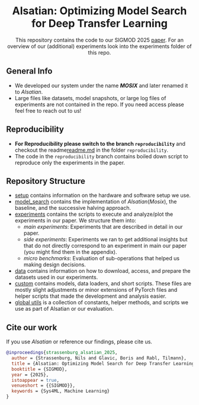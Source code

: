 <h1 align="center">Alsatian: Optimizing Model Search for Deep Transfer Learning</h1>
<p align="center">This repository contains the code to our SIGMOD 2025 <a href="https://hpi.de/oldsite/fileadmin/user_upload/fachgebiete/rabl/publications/2025/alsatian-double-column.pdf"> paper<a/>.
  For an overview of our (additional) experiments look into the experiments folder of this repo.<p/>

## General Info

- We developed our system under the name **_MOSIX_** and later renamed it to _Alsatian_.
- Large files like datasets, model snapshots, or large log files of experiments are not contained in the repo. If you
  need access please feel free to reach out to us!

## Reproducibility

- **For Reproducibility please switch to the branch `reproducibility`** and checkout the
  readme[readme.md](reproducibility/readme.md) in the folder `reproducibility`.
- The code in the `reproducibility` branch contains boiled down script to reproduce only the experiments in the paper.

## Repository Structure

- [setup](setup) contains information on the hardware and software setup we use.
- [model_search](model_search) contains the implementation of _Alsatian_(_Mosix_), the baseline, and the successive
  halving approach.
- [experiments](experiments) contains the scripts to execute and analyze/plot the experiments in our paper. We structure
  them into:
    - _main experiments_: Experiments that are described in detail in our paper.
    - _side experiments_: Experiments we ran to get additional insights but that do not directly correspond
      to an experiment in main our paper (you might find them in the appendix).
    - _micro benchmarks_: Evaluation of sub-operations that helped us making design decisions.
- [data](data) contains information on how to download, access, and prepare the datasets used in our experiments.
- [custom](custom) contains models, data loaders, and short scripts. These files are mostly slight adjustments
  or minor extensions of PyTorch files and helper scripts that made the development and analysis easier.
- [global utils](global_utils) is a collection of constants, helper methods, and scripts we use as part of Alsatian or
  our
  evaluation.

## Cite our work

If you use _Alsatian_ or reference our findings, please cite us.

```bibtex
@inproceedings{strassenburg_alsatian_2025,
  author = {Strassenburg, Nils and Glavic, Boris and Rabl, Tilmann},
  title = {Alsatian: Optimizing Model Search for Deep Transfer Learning},
  booktitle = {SIGMOD},
  year = {2025},
  istoappear = true,
  venueshort = {{SIGMOD}},
  keywords = {Sys4ML, Machine Learning}
}
```
